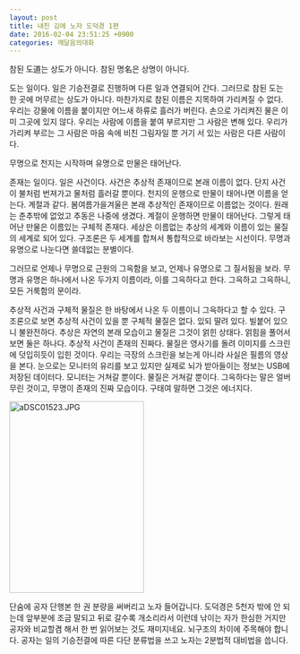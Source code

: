 ```yaml
---
layout: post
title: 내친 김에 노자 도덕경 1편
date: 2016-02-04 23:51:25 +0900
categories: 깨달음의대화
---
```

참된 도道는 상도가 아니다. 참된 명名은 상명이 아니다. 

  


도는 일이다. 일은 기승전결로 진행하며 다른 일과 연결되어 간다. 그러므로 참된 도는 한 곳에 머무르는 상도가 아니다. 마찬가지로 참된 이름은 지목하여 가리켜질 수 없다. 우리는 강물에 이름을 붙이지만 어느새 하류로 흘러가 버린다. 손으로 가리켜진 물은 이미 그곳에 있지 않다. 우리는 사람에 이름을 붙여 부르지만 그 사람은 변해 있다. 우리가 가리켜 부르는 그 사람은 마음 속에 비친 그림자일 뿐 거기 서 있는 사람은 다른 사람이다. 

  


무명으로 천지는 시작하며 유명으로 만물은 태어난다. 

  


존재는 일이다. 일은 사건이다. 사건은 추상적 존재이므로 본래 이름이 없다. 단지 사건이 불처럼 번져가고 물처럼 흘러갈 뿐이다. 천지의 운행으로 만물이 태어나면 이름을 얻는다. 계절과 같다. 봄여름가을겨울은 본래 추상적인 존재이므로 이름없는 것이다. 원래는 춘추밖에 없었고 추동은 나중에 생겼다. 계절이 운행하면 만물이 태어난다. 그렇게 태어난 만물은 이름있는 구체적 존재다. 세상은 이름없는 추상의 세계와 이름이 있는 물질의 세계로 되어 있다. 구조론은 두 세계를 합쳐서 통합적으로 바라보는 시선이다. 무명과 유명으로 나눈다면 쓸데없는 분별이다. 

  


그러므로 언제나 무명으로 근원의 그윽함을 보고, 언제나 유명으로 그 질서됨을 보라. 무명과 유명은 하나에서 나온 두가지 이름이라, 이를 그윽하다고 한다. 그윽하고 그윽하니, 모든 거룩함의 문이라. 

  


추상적 사건과 구체적 물질은 한 바탕에서 나온 두 이름이니 그윽하다고 할 수 있다. 구조론으로 보면 추상적 사건이 있을 뿐 구체적 물질은 없다. 있되 딸려 있다. 빌붙어 있으니 불완전하다. 추상은 자연의 본래 모습이고 물질은 그것이 얽힌 상태다. 얽힘을 풀어서 보면 둘은 하나다. 추상적 사건이 존재의 진짜다. 물질은 영사기를 돌려 이미지를 스크린에 덧입히듯이 입힌 것이다. 우리는 극장의 스크린을 보는게 아니라 사실은 필름의 영상을 본다. 눈으로는 모니터의 유리를 보고 있지만 실제로 뇌가 받아들이는 정보는 USB에 저장된 데이터다. 모니터는 거쳐갈 뿐이다. 물질은 거쳐갈 뿐이다. 그윽하다는 말은 얼버무린 것이고, 무명이 존재의 진짜 모습이다. 구태여 말하면 그것은 에너지다.



  



<img src="assets/attach/images/198/155/671/aDSC01523.JPG" alt="aDSC01523.JPG" width="240" height="342" />   


  


단숨에 공자 단행본 한 권 분량을 써버리고 노자 들어갑니다. 도덕경은 5천자 밖에 안 되는데 앞부분에 조금 말되고 뒤로 갈수록 개소리라서 이런데 낚이는 자가 한심한 거지만 공자와 비교할겸 해서 한 번 읽어보는 것도 재미지네요. 뇌구조의 차이에 주목해야 합니다. 공자는 일의 기승전결에 따른 다단 분류법을 쓰고 노자는 2분법적 대비법을 씁니다.
